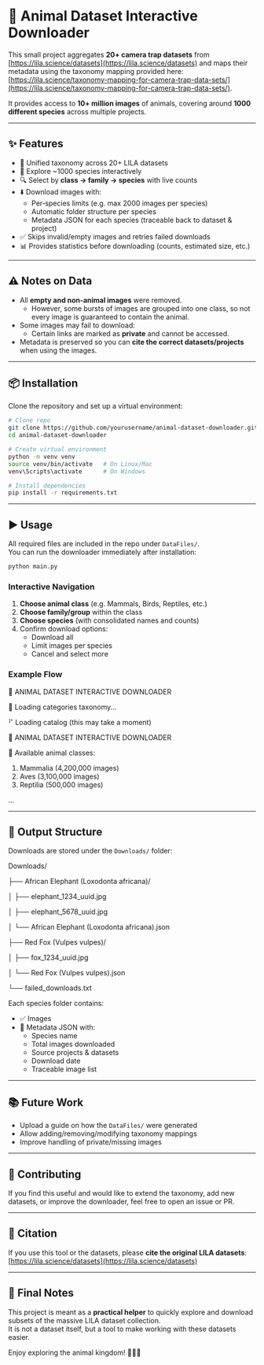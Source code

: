 # 🦁 Animal Dataset Interactive Downloader

This small project aggregates **20+ camera trap datasets** from  
[https://lila.science/datasets](https://lila.science/datasets) and maps their metadata using the taxonomy mapping provided here:  
[https://lila.science/taxonomy-mapping-for-camera-trap-data-sets/](https://lila.science/taxonomy-mapping-for-camera-trap-data-sets/).

It provides access to **10+ million images** of animals, covering around **1000 different species** across multiple projects.

---

## ✨ Features

- 📂 Unified taxonomy across 20+ LILA datasets  
- 🐾 Explore ~1000 species interactively  
- 🔍 Select by **class → family → species** with live counts  
- ⬇️ Download images with:
  - Per‑species limits (e.g. max 2000 images per species)  
  - Automatic folder structure per species  
  - Metadata JSON for each species (traceable back to dataset & project)  
- ✅ Skips invalid/empty images and retries failed downloads  
- 📊 Provides statistics before downloading (counts, estimated size, etc.)  

---

## ⚠️ Notes on Data

- All **empty and non‑animal images** were removed.  
  - However, some bursts of images are grouped into one class, so not every image is guaranteed to contain the animal.  
- Some images may fail to download:
  - Certain links are marked as **private** and cannot be accessed.  
- Metadata is preserved so you can **cite the correct datasets/projects** when using the images.  

---

## 📦 Installation

Clone the repository and set up a virtual environment:

```bash
# Clone repo
git clone https://github.com/yourusername/animal-dataset-downloader.git
cd animal-dataset-downloader

# Create virtual environment
python -m venv venv
source venv/bin/activate   # On Linux/Mac
venv\Scripts\activate      # On Windows

# Install dependencies
pip install -r requirements.txt
```

---

## ▶️ Usage

All required files are included in the repo under `DataFiles/`.  
You can run the downloader immediately after installation:

```bash
python main.py
```

### Interactive Navigation

1. **Choose animal class** (e.g. Mammals, Birds, Reptiles, etc.)  
2. **Choose family/group** within the class  
3. **Choose species** (with consolidated names and counts)  
4. Confirm download options:
   - Download all  
   - Limit images per species  
   - Cancel and select more  

### Example Flow

🚀 ANIMAL DATASET INTERACTIVE DOWNLOADER


📂 Loading categories taxonomy...

⠋ Loading catalog (this may take a moment)

🦁 ANIMAL DATASET INTERACTIVE DOWNLOADER

🐾 Available animal classes:

1. Mammalia        (4,200,000 images)
2. Aves            (3,100,000 images)
3. Reptilia        (500,000 images)

...

---

## 📁 Output Structure

Downloads are stored under the `Downloads/` folder:

Downloads/

├── African Elephant (Loxodonta africana)/

│   ├── elephant_1234_uuid.jpg

│   ├── elephant_5678_uuid.jpg

│   └── African Elephant (Loxodonta africana).json

├── Red Fox (Vulpes vulpes)/

│   ├── fox_1234_uuid.jpg

│   └── Red Fox (Vulpes vulpes).json

└── failed_downloads.txt

Each species folder contains:
- ✅ Images  
- 📝 Metadata JSON with:
  - Species name  
  - Total images downloaded  
  - Source projects & datasets  
  - Download date  
  - Traceable image list  

---

## 📚 Future Work

- Upload a guide on how the `DataFiles/` were generated  
- Allow adding/removing/modifying taxonomy mappings  
- Improve handling of private/missing images  

---

## 🙋 Contributing

If you find this useful and would like to extend the taxonomy, add new datasets, or improve the downloader, feel free to open an issue or PR.  

---

## 📜 Citation

If you use this tool or the datasets, please **cite the original LILA datasets**:  
[https://lila.science/datasets](https://lila.science/datasets)

---

## 👋 Final Notes

This project is meant as a **practical helper** to quickly explore and download subsets of the massive LILA dataset collection.  
It is not a dataset itself, but a tool to make working with these datasets easier.

Enjoy exploring the animal kingdom! 🐆🦉🐍